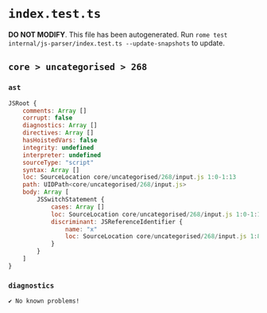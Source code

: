 # `index.test.ts`

**DO NOT MODIFY**. This file has been autogenerated. Run `rome test internal/js-parser/index.test.ts --update-snapshots` to update.

## `core > uncategorised > 268`

### `ast`

```javascript
JSRoot {
	comments: Array []
	corrupt: false
	diagnostics: Array []
	directives: Array []
	hasHoistedVars: false
	integrity: undefined
	interpreter: undefined
	sourceType: "script"
	syntax: Array []
	loc: SourceLocation core/uncategorised/268/input.js 1:0-1:13
	path: UIDPath<core/uncategorised/268/input.js>
	body: Array [
		JSSwitchStatement {
			cases: Array []
			loc: SourceLocation core/uncategorised/268/input.js 1:0-1:13
			discriminant: JSReferenceIdentifier {
				name: "x"
				loc: SourceLocation core/uncategorised/268/input.js 1:8-1:9 (x)
			}
		}
	]
}
```

### `diagnostics`

```
✔ No known problems!

```

